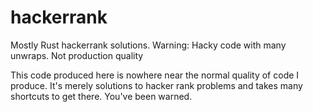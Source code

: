 # hackerrank
Mostly Rust hackerrank solutions.  Warning: Hacky code with many unwraps.  Not production quality

This code produced here is nowhere near the normal quality of code I produce.  It's merely solutions to hacker rank problems 
and takes many shortcuts to get there.  You've been warned.
